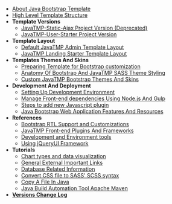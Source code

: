 *   [About Java Bootstrap Template](/pages/java-bootstrap-admin-dashboard-template "About Java Bootstrap Admin And Dashboard Components Template")
*   [High Level Template Structure](/pages/high-level-template-structure "High Level JavaTMP Template Folders And Files Structure")
*   **Template Versions**
    *   [JavaTMP-Static-Ajax Project Version (Deprecated)](/pages/javatmp-static-ajax-project-version "Java Bootstrap Admin and Dashboard Template")
    *   [JavaTMP-User-Starter Project Version](/pages/javatmp-user-starter-project-version "Advanced Dynamic Java Bootstrap LTR/RTL multi languages User Management Web application Template")
*   **Template Layout**
    *   [Default JavaTMP Admin Template Layout](/pages/default-javatmp-template-layout "Default JavaTMP Template Layout")
    *   [JavaTMP Landing Starter Template Layout](/pages/default-javatmp-landing-template-layout "JavaTMP Landing Starter Template Layout")
*   **Templates Themes And Skins**
    *   [Preparing Template for Bootstrap customization](/pages/preparing-template-for-bootstrap-customization "preparing template for bootstrap SASS customization")
    *   [Anatomy Of Bootstrap And JavaTMP SASS Theme Styling](/pages/anatomy-of-bootstrap-and-javatmp-sass-theme-styling "Anatomy Of Bootstrap And JavaTMP SASS Theme Styling")
    *   [Custom JavaTMP Bootstrap Themes And Skins](/pages/custom-javatmp-bootstrap-themes-and-skins "Custom JavaTMP Bootstrap Themes And Skins")
*   **Development And Deployment**
    *   [Setting Up Development Environment](/pages/setting-up-development-environment)
    *   [Manage Front-end dependencies Using Node.js And Gulp](/pages/manage-front-end-dependencies-using-node-js-and-gulp "Manage Front-end Dependencies Using Node.js And Gulp tools")
    *   [Steps to add new Javascript plugin](/pages/steps-to-add-new-javascript-plugin)
    *   [Java Bootstrap Web Application Features And Resources](/pages/java/java-bootstrap-web-application-features-and-resources)
*   **References**
    *   [Bootstrap RTL Support and Customizations](/pages/reference/bootstrap-rtl-support-customizations "JavaTMP Bootstrap RTL support and modifications")
    *   [JavaTMP Front-end Plugins And Frameworks](/pages/reference/javatmp-front-end-plugins-and-frameworks)
    *   [Development and Environment tools](/pages/reference/development-and-environment-tools)
    *   [Using jQueryUI Framework](/pages/reference/using-jqueryui-framework-with-bootstrap-template "Using jQueryUI Framework With Bootstrap Template")
*   **Tutorials**
    *   [Chart types and data visualization](/pages/reference/chart-types-and-data-visualization)
    *   [General External Important Links](/pages/reference/general-external-important-links)
    *   [Database Related Information](/pages/reference/database-related-info)
    *   [Convert CSS file to SASS' SCSS syntax](/pages/reference/convert-css-to-scss-syntax)
    *   [Copy A File In Java](/blog/copy-a-file-in-java)
    *   [Java Build Automation Tool Apache Maven](/tutorials/maven/Java-Automated-Build-Tool-Apache-Maven)
*   **[Versions Change Log](/pages/versions/java-bootstrap-template-versions-change-log)**